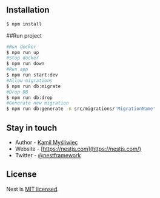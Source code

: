 ## Installation

```bash
$ npm install
```

##Run project
```bash
#Run docker
$ npm run up
#Stop docker
$ npm run down
#Run app
$ npm run start:dev
#Allow migrations
$ npm run db:migrate
#Drop DB
$ npm run db:drop
#Generate new migration
$ npm run db:generate -n src/migrations/'MigrationName'
```

## Stay in touch

- Author - [Kamil Myśliwiec](https://kamilmysliwiec.com)
- Website - [https://nestjs.com](https://nestjs.com/)
- Twitter - [@nestframework](https://twitter.com/nestframework)

## License

Nest is [MIT licensed](LICENSE).

